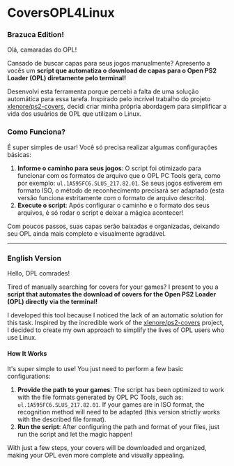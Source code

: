 # CoversOPL4Linux
### Brazuca Edition!
Olá, camaradas do OPL!

Cansado de buscar capas para seus jogos manualmente? Apresento a vocês um **script que automatiza o download de capas para o Open PS2 Loader (OPL) diretamente pelo terminal!**

Desenvolvi esta ferramenta porque percebi a falta de uma solução automática para essa tarefa. Inspirado pelo incrível trabalho do projeto [xlenore/ps2-covers](https://github.com/xlenore/ps2-covers), decidi criar minha própria abordagem para simplificar a vida dos usuários de OPL que utilizam o Linux.

### Como Funciona?

É super simples de usar! Você só precisa realizar algumas configurações básicas:

1.  **Informe o caminho para seus jogos**: O script foi otimizado para funcionar com os formatos de arquivo que o OPL PC Tools gera, como por exemplo: `ul.1A595FC6.SLUS_217.82.01`. Se seus jogos estiverem em formato ISO, o método de reconhecimento precisará ser adaptado (esta versão funciona estritamente com o formato de arquivo descrito).
2.  **Execute o script**: Após configurar o caminho e o formato dos seus arquivos, é só rodar o script e deixar a mágica acontecer!

Com poucos passos, suas capas serão baixadas e organizadas, deixando seu OPL ainda mais completo e visualmente agradável.

---

### English Version

Hello, OPL comrades!

Tired of manually searching for covers for your games? I present to you a **script that automates the download of covers for the Open PS2 Loader (OPL) directly via the terminal!**

I developed this tool because I noticed the lack of an automatic solution for this task. Inspired by the incredible work of the [xlenore/ps2-covers](https://github.com/xlenore/ps2-covers) project, I decided to create my own approach to simplify the lives of OPL users who use Linux.

#### How It Works

It's super simple to use! You just need to perform a few basic configurations:

1.  **Provide the path to your games**: The script has been optimized to work with the file formats generated by OPL PC Tools, such as: `ul.1A595FC6.SLUS_217.82.01`. If your games are in ISO format, the recognition method will need to be adapted (this version strictly works with the described file format).
2.  **Run the script**: After configuring the path and format of your files, just run the script and let the magic happen!

With just a few steps, your covers will be downloaded and organized, making your OPL even more complete and visually appealing.
